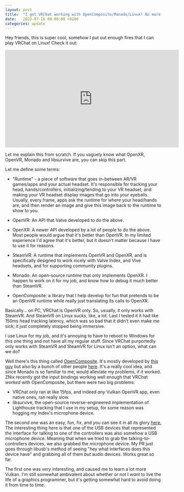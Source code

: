 ```yaml
---
layout: post
title:  "I got VRChat working with OpenComposite/Monado/Linux! No more yucky SteamVR!"
date:   2022-07-16 00:00:00 +0100
categories: update
---
```


Hey friends, this is super cool, somehow I put out enough fires that I can play VRChat on Linux! Check it out:

<iframe title="vrchat with opencomposite/monado" src="https://diode.zone/videos/embed/04d23ef5-db0f-4a40-974a-53ab5cc4abf3" allowfullscreen="" sandbox="allow-same-origin allow-scripts allow-popups" width="560" height="315" frameborder="0"></iframe>

Let me explain this from scratch. If you vaguely know what OpenXR, OpenVR, Monado and libsurvive are, you can skip this part.

Let me define some terms:

* "Runtime" - a piece of software that goes in-between AR/VR games/apps and your actual headset. It's responsible for tracking your head, hands/controllers, initializing/tending to your VR headset, and making your VR headset display images that go into your eyeballs. Usually, every frame, apps ask the runtime for where your head/hands are, and then render an image and give this image back to the runtime to show to you.

* OpenVR: An API that Valve developed to do the above.

* OpenXR: A newer API developed by a lot of people to do the above. Most people would argue that it's better than OpenVR. In my limited experience I'd agree that it's better, but it doesn't matter because I have to use it for reasons.

* SteamVR: A runtime that implements OpenVR and OpenXR, and is specifically designed to work nicely with Valve Index, and Vive headsets, and for supporting community plugins.

* Monado: An open-source runtime that only implements OpenXR. I happen to work on it for my job, and know how to debug it much better than SteamVR.

* OpenComposite: a library that I help develop for fun that pretends to be an OpenVR runtime while really just translating its calls to OpenXR.

Basically... on PC, VRChat is OpenVR only. So, usually, it only works with SteamVR. And SteamVR on Linux *sucks*, like, a lot. Last I tested it it had like 150ms head tracking latency, which was so bad that it didn't even make me sick; it just completely stopped being immersive.

I use Linux for my job, and it's annoying to have to reboot to Windows for this one thing and not have all my regular stuff. Since VRChat purportedly only works with SteamVR and SteamVR for Linux isn't an option, what can we do?

Well there's this thing called [OpenComposite](https://gitlab.com/znixian/OpenOVR). It's mostly developed by [this guy](https://znix.xyz/) but also by a bunch of other people [here](https://discord.gg/2EsWQk8ktp). It's a really cool idea, and since Monado is so familiar to me, would alleviate my problems, if it worked. ZNix recently got the input bindings working well enough that VRChat *worked* with OpenComposite, but there were two big problems:

* VRChat only ran at like 15fps, and indeed *any* Vulkan OpenVR app, even native ones, ran really slow.
* libsurvive, the open-source reverse-engineered implementation of Lighthouse tracking that I use in my setup, for some reason was hogging my Index's microphone device.

The second one was an easy, fun, fix, and you can see it in all its glory [here.](https://github.com/cntools/libsurvive/pull/274/commits/0ad93398b7ae05922ef9388b47e50fb2f7a49b9d) The interesting thing here is that one of the USB devices that represented the interface for talking to one of the controllers was also somehow a USB microphone device. Meaning that when we tried to grab the talking-to-controllers devices, we also grabbed the microphone device. My PR just goes through libusb's method of seeing "hey what interfaces does this device have" and grabbing all of them *but* audio devices. Works great so far.

The first one was *very* interesting, and caused me to learn a lot more Vulkan. I'm still somewhat ambivalent about whether or not I *want* to live the life of a graphics programmer, but it's getting somewhat hard to avoid doing it from time to time.
